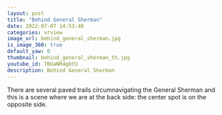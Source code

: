 ```yaml
---
layout: post
title: "Behind General Sherman"
date: 2022-07-07 14:53:40
categories: vrview
image_url: behind_general_sherman.jpg
is_image_360: true
default_yaw: 0
thumbnail: behind_general_sherman_th.jpg
youtube_id: TBUaNR4gbtU
description: Behind General Sherman
---
```

There are several paved trails circumnavigating the General Sherman and this is a scene where we are at the back side: the center spot is on the opposite side.